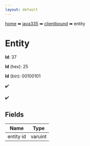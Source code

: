 ```yaml
---
layout: default
---
```


[home](/) ➡ [java335](/protocol/java335) ➡ [clientbound](/protocol/java335/clientbound) ➡ entity

# Entity

**Id**: 37

**Id** (hex): 25

**Id** (bin): 00100101

✔️

✔️

## Fields

Name | Type
---|---
entity id | varuint

